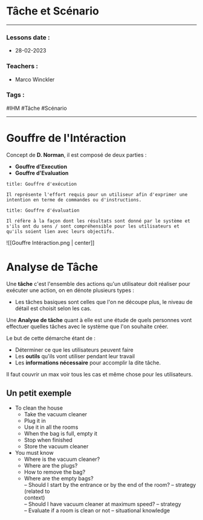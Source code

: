 # Tâche et Scénario
---
### Lessons date :
- 28-02-2023

### Teachers :
- Marco Winckler

### Tags :
#IHM #Tâche #Scénario

---

# Gouffre de l'Intéraction

Concept de **D. Norman**, il est composé de deux parties :
- **Gouffre d'Execution**
- **Gouffre d'Evaluation**

```ad-info
title: Gouffre d'exécution

Il représente l'effort requis pour un utiliseur afin d'exprimer une intention en terme de commandes ou d'instructions.

```

```ad-info
title: Gouffre d'évaluation

Il réfère à la façon dont les résultats sont donné par le système et s'ils ont du sens / sont compréhensible pour les utilisateurs et qu'ils soient lien avec leurs objectifs.

```

![[Gouffre Intéraction.png | center]]

# Analyse de Tâche

Une **tâche** c'est l'ensemble des actions qu'un utilisateur doit réaliser pour exécuter une action, on en dénote plusieurs types :
- Les tâches basiques sont celles que l'on ne découpe plus, le niveau de détail est choisit selon les cas.

Une **Analyse de tâche** quant à elle est une étude de quels personnes vont effectuer quelles tâches avec le système que l'on souhaite créer.

Le but de cette démarche étant de :
- Déterminer ce que les utilisateurs peuvent faire
- Les **outils** qu'ils vont utiliser pendant leur travail
- Les **informations nécessaire** pour accomplir la dite tâche.

Il faut couvrir un max voir tous les cas et même chose pour les utilisateurs.

## Un petit exemple

- To clean the house  
	- Take the vacuum cleaner  
	-  Plug it in  
	-  Use it in all the rooms  
	-  When the bag is full, empty it  
	-  Stop when finished  
	-  Store the vacuum cleaner  
- You must know  
	-  Where is the vacuum cleaner?  
	-  Where are the plugs?  
	-  How to remove the bag?  
	-  Where are the empty bags?  
– Should I start by the entrance or by the end of the room? – strategy (related to  
context)  
– Should I have vacuum cleaner at maximum speed? – strategy  
– Evaluate if a room is clean or not – situational knowledge